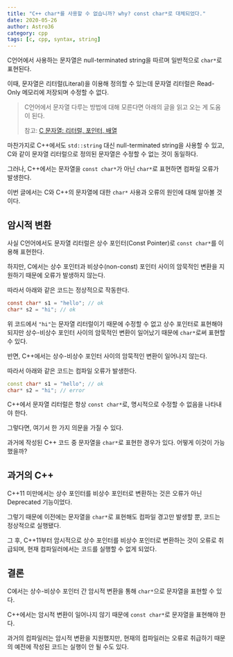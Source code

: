 ```yaml
---
title: "C++ char*를 사용할 수 없습니까? why? const char*로 대체되었다."
date: 2020-05-26
author: Astro36
category: cpp
tags: [c, cpp, syntax, string]
---
```


C언어에서 사용하는 문자열은 null-terminated string을 따르며 일반적으로 `char*`로 표현된다.

이때, 문자열은 리터럴(Literal)을 이용해 정의할 수 있는데 문자열 리터럴은 Read-Only 메모리에 저장되며 수정할 수 없다.

> C언어에서 문자열 다루는 방법에 대해 모른다면 아래의 글을 읽고 오는 게 도움이 된다.
>
> 참고: [C 문자열: 리터럴, 포인터, 배열](https://int-i.github.io/c/2020-04-03/c-string/)

마찬가지로 C++에서도 `std::string` 대신 null-terminated string을 사용할 수 있고, C와 같이 문자열 리터럴으로 정의된 문자열은 수정할 수 없는 것이 동일하다.

그러나, C++에서는 문자열을 `const char*`가 아닌 `char*`로 표현하면 컴파일 오류가 발생한다.

이번 글에서는 C와 C++의 문자열에 대한 `char*` 사용과 오류의 원인에 대해 알아볼 것이다.

## 암시적 변환

사실 C언어에서도 문자열 리터럴은 상수 포인터(Const Pointer)로 `const char*`를 이용해 표현한다.

하지만, C에서는 상수 포인터과 비상수(non-const) 포인터 사이의 암묵적인 변환을 지원하기 때문에 오류가 발생하지 않는다.

따라서 아래와 같은 코드는 정상적으로 작동한다.

```c
const char* s1 = "hello"; // ok
char* s2 = "hi"; // ok
```

위 코드에서 `"hi"`는 문자열 리터럴이기 때문에 수정할 수 없고 상수 포인터로 표현해야 되지만 상수-비상수 포인터 사이의 암묵적인 변환이 일어났기 때문에 `char*`로써 표현할 수 있다.

반면, C++에서는 상수-비상수 포인터 사이의 암묵적인 변환이 일어나지 않는다.

따라서 아래와 같은 코드는 컴파일 오류가 발생한다.

```cpp
const char* s1 = "hello"; // ok
char* s2 = "hi"; // error
```

C++에서 문자열 리터럴은 항상 `const char*`로, 명시적으로 수정할 수 없음을 나타내야 한다.

그렇다면, 여기서 한 가지 의문을 가질 수 있다.

과거에 작성된 C++ 코드 중 문자열을 `char*`로 표현한 경우가 있다.
어떻게 이것이 가능했을까?

## 과거의 C++

C++11 미만에서는 상수 포인터를 비상수 포인터로 변환하는 것은 오류가 아닌 Deprecated 기능이었다.

그렇기 때문에 이전에는 문자열을 `char*`로 표현해도 컴파일 경고만 발생할 뿐, 코드는 정상적으로 실행됐다.

그 후, C++11부터 암시적으로 상수 포인터를 비상수 포인터로 변환하는 것이 오류로 취급되며, 현재 컴파일러에서는 코드를 실행할 수 없게 되었다.

## 결론

C에서는 상수-비상수 포인터 간 암시적 변환을 통해 `char*`으로 문자열을 표현할 수 있다.

C++에서는 암시적 변환이 일어나지 않기 때문에 `const char*`로 문자열을 표현해야 한다.

과거의 컴파일러는 암시적 변환을 지원했지만, 현재의 컴파일러는 오류로 취급하기 때문의 예전에 작성된 코드는 실행이 안 될 수도 있다.
